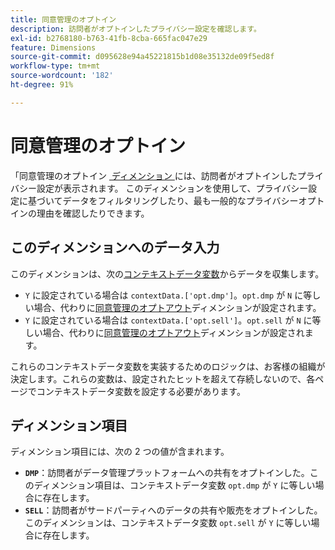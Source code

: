 ```yaml
---
title: 同意管理のオプトイン
description: 訪問者がオプトインしたプライバシー設定を確認します。
exl-id: b2768180-b763-41fb-8cba-665fac047e29
feature: Dimensions
source-git-commit: d095628e94a45221815b1d08e35132de09f5ed8f
workflow-type: tm+mt
source-wordcount: '182'
ht-degree: 91%

---
```


# 同意管理のオプトイン

「同意管理のオプトイン [&#x200B; ディメンション &#x200B;](overview.md) には、訪問者がオプトインしたプライバシー設定が表示されます。 このディメンションを使用して、プライバシー設定に基づいてデータをフィルタリングしたり、最も一般的なプライバシーオプトインの理由を確認したりできます。

## このディメンションへのデータ入力

このディメンションは、次の[コンテキストデータ変数](/help/implement/vars/page-vars/contextdata.md)からデータを収集します。

* `Y` に設定されている場合は `contextData.['opt.dmp']`。`opt.dmp` が `N` に等しい場合、代わりに[同意管理のオプトアウト](cm-opt-out.md)ディメンションが設定されます。
* `Y` に設定されている場合は `contextData.['opt.sell']`。`opt.sell` が `N` に等しい場合、代わりに[同意管理のオプトアウト](cm-opt-out.md)ディメンションが設定されます。

これらのコンテキストデータ変数を実装するためのロジックは、お客様の組織が決定します。これらの変数は、設定されたヒットを超えて存続しないので、各ページでコンテキストデータ変数を設定する必要があります。

## ディメンション項目

ディメンション項目には、次の 2 つの値が含まれます。

* **`DMP`**：訪問者がデータ管理プラットフォームへの共有をオプトインした。このディメンション項目は、コンテキストデータ変数 `opt.dmp` が `Y` に等しい場合に存在します。
* **`SELL`**：訪問者がサードパーティへのデータの共有や販売をオプトインした。このディメンションは、コンテキストデータ変数 `opt.sell` が `Y` に等しい場合に存在します。

